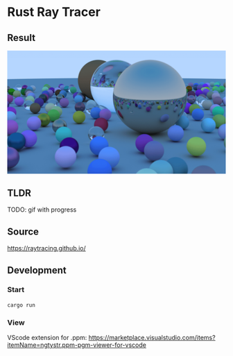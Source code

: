# Rust Ray Tracer

## Result

![Result](./screenshots/result.png)

## TLDR

TODO: gif with progress

## Source

https://raytracing.github.io/

## Development

### Start

```
cargo run
```

### View

VScode extension for .ppm: https://marketplace.visualstudio.com/items?itemName=ngtystr.ppm-pgm-viewer-for-vscode
